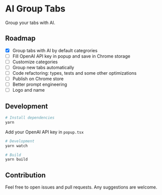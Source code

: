 # AI Group Tabs

Group your tabs with AI.

## Roadmap

- [x] Group tabs with AI by default categrories
- [ ] Fill OpenAI API key in popup and save in Chrome storage
- [ ] Customize categories
- [ ] Group new tabs automatically
- [ ] Code refactoring: types, tests and some other optimizations
- [ ] Publish on Chrome store
- [ ] Better prompt engineering
- [ ] Logo and name

## Development

```bash
# Install dependencies
yarn
```

Add your OpenAI API key in `popup.tsx`

```bash
# Development
yarn watch
```

```bash
# Build
yarn build
```

## Contribution

Feel free to open issues and pull requests. Any suggestions are welcome.
